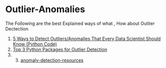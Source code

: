 # Outlier-Anomalies <br>

The Following are the best Explained ways of what , How about Outlier Dectection
1. [5 Ways to Detect Outliers/Anomalies That Every Data Scientist Should Know (Python Code)](https://towardsdatascience.com/5-ways-to-detect-outliers-that-every-data-scientist-should-know-python-code-70a54335a623)
2. [Top 3 Python Packages for Outlier Detection](https://towardsdatascience.com/top-3-python-packages-for-outlier-detection-2dc004be9014)
3. 3. [anomaly-detection-resources](https://github.com/yzhao062/anomaly-detection-resources)
